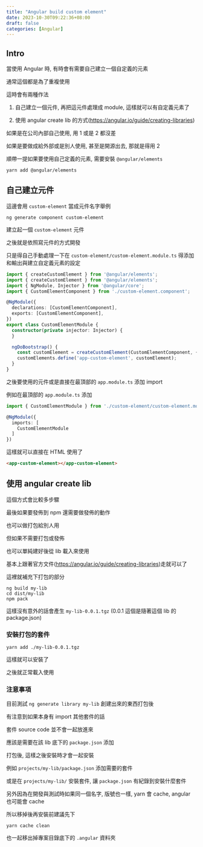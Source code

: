 ```yaml
---
title: "Angular build custom element"
date: 2023-10-30T09:22:36+08:00
draft: false
categories: [Angular]
---
```


## Intro

當使用 Angular 時, 有時會有需要自己建立一個自定義的元素

通常這個都是為了重複使用

這時會有兩種作法

1. 自己建立一個元件, 再把這元件處理成 module, 這樣就可以有自定義元素了

2. 使用 angular create lib 的方式(https://angular.io/guide/creating-libraries)

如果是在公司內部自己使用, 用 1 或是 2 都沒差

如果是要做成給外部或是別人使用, 甚至是開源出去, 那就是得用 2

順帶一提如果要使用自己定義的元素, 需要安裝 `@angular/elements`

```shell
yarn add @angular/elements
```

## 自己建立元件

這邊會用 `custom-element` 當成元件名字舉例

```shell
ng generate component custom-element
```

建立起一個 `custom-element` 元件

之後就是依照寫元件的方式開發

只是得自己手動處理一下在 `custom-element/custom-element.module.ts` 得添加和輸出與建立自定義元素的設定

```typescript
import { createCustomElement } from '@angular/elements';
import { createCustomElement } from '@angular/elements';
import { NgModule, Injector } from '@angular/core';
import { CustomElementComponent } from './custom-element.component';

@NgModule({
  declarations: [CustomElementComponent],
  exports: [CustomElementComponent],
})
export class CustomElementModule {
  constructor(private injector: Injector) {
  }

  ngDoBootstrap() {
    const customElement = createCustomElement(CustomElementComponent, { injector: this.injector });
    customElements.define('app-custom-element', customElement);
  }
}
```

之後要使用的元件或是直接在最頂部的 `app.module.ts` 添加 import

例如在最頂部的 `app.module.ts` 添加

```typescript
import { CustomElementModule } from './custom-element/custom-element.module';

@NgModule({
  imports: [
    CustomElementModule
  ]
})
```

這樣就可以直接在 HTML 使用了

```html
<app-custom-element></app-custom-element>
```

## 使用 angular create lib

這個方式會比較多步驟

最後如果要發佈到 npm 還需要做發佈的動作

也可以做打包給別人用

但如果不需要打包或發佈

也可以單純建好後從 lib 載入來使用

基本上跟著官方文件(https://angular.io/guide/creating-libraries)走就可以了

這裡就補充下打包的部分

```shell
ng build my-lib
cd dist/my-lib
npm pack
```

這樣沒有意外的話會產生 `my-lib-0.0.1.tgz` (0.0.1 這個是隨著這個 lib 的 package.json)

### 安裝打包的套件

```shell
yarn add ./my-lib-0.0.1.tgz
```

這樣就可以安裝了

之後就正常載入使用

### 注意事項

目前測試 `ng generate library my-lib` 創建出來的東西打包後

有注意到如果本身有 import 其他套件的話

套件 source code 並不會一起放進來

應該是需要在該 lib 底下的 `package.json` 添加

打包後, 這樣之後安裝時才會一起安裝

例如 `projects/my-lib/package.json` 添加需要的套件

或是在 `projects/my-lib/` 安裝套件, 讓 `package.json` 有紀錄到安裝什麼套件

另外因為在開發與測試時如果同一個名字, 版號也一樣, yarn 會 cache, angular 也可能會 cache

所以移掉後再安裝前建議先下

```shell
yarn cache clean
```

也一起移出掉專案目錄底下的 `.angular` 資料夾